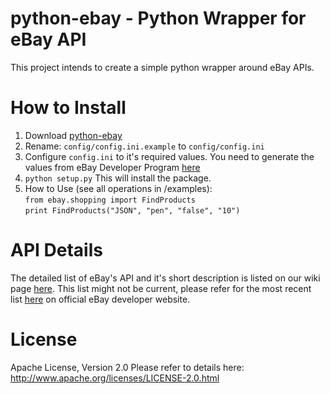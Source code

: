 python-ebay - Python Wrapper for eBay API
========================================

This project intends to create a simple python wrapper around eBay APIs.


How to Install
==============
1. Download [python-ebay][1] 
2. Rename: `config/config.ini.example` to `config/config.ini`  
3. Configure `config.ini` to it's required values. You need to generate the values from eBay Developer Program [here][4]   
4. `python setup.py`
   This will install the package.  
5. How to Use (see all operations in /examples):  
`from ebay.shopping import FindProducts`  
`print FindProducts("JSON", "pen", "false", "10")`


API Details
===========

The detailed list of eBay's API and it's short description is listed on our wiki page [here][2]. 
This list might not be current, please refer for the most recent list [here][3] on official eBay developer website.



  [1]: https://github.com/roopeshvaddepally/python-ebay/tarball/master
  [2]: https://github.com/roopeshvaddepally/python-ebay/wiki/List-of-eBay-APIs
  [3]: http://developer.ebay.com/products/overview
  [4]: http://developer.ebay.com/quickstartguide/


License
=======

Apache License, Version 2.0
Please refer to details here: http://www.apache.org/licenses/LICENSE-2.0.html
